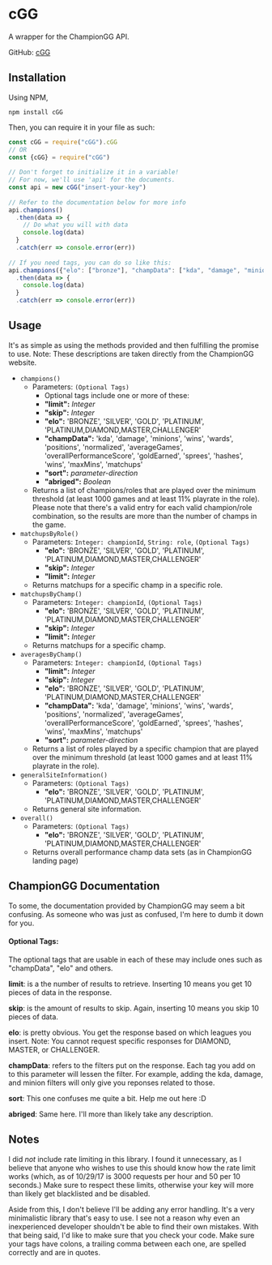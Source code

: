 # cGG
A wrapper for the ChampionGG API.
 
GitHub: [cGG](https://github.com/UghThatGuyAgain/cGG)
## Installation
Using NPM,

`npm install cGG`

Then, you can require it in your file as such:
```file.js
const cGG = require("cGG").cGG
// OR
const {cGG} = require("cGG")
 
// Don't forget to initialize it in a variable!
// For now, we'll use 'api' for the documents.
const api = new cGG("insert-your-key")
 
// Refer to the documentation below for more info
api.champions()
  .then(data => {
    // Do what you will with data
    console.log(data)
  }
  .catch(err => console.error(err))
   
// If you need tags, you can do so like this:
api.champions({"elo": ["bronze"], "champData": ["kda", "damage", "minions"]})
  .then(data => {
    console.log(data)
  }
  .catch(err => console.error(err))
```
## Usage
It's as simple as using the methods provided and then fulfilling the promise to use.
Note: These descriptions are taken directly from the ChampionGG website.
* `champions()`
  * Parameters: `(Optional Tags)`
    * Optional tags include one or more of these:
    * **"limit":** *Integer*
    * **"skip":** *Integer*
    * **"elo":** 'BRONZE', 'SILVER', 'GOLD', 'PLATINUM', 'PLATINUM,DIAMOND,MASTER,CHALLENGER'
    * **"champData":** 'kda', 'damage', 'minions', 'wins', 'wards', 'positions', 'normalized', 'averageGames', 'overallPerformanceScore', 'goldEarned', 'sprees', 'hashes', 'wins', 'maxMins', 'matchups'
    * **"sort":** *parameter-direction*
    * **"abriged":** *Boolean*
  * Returns a list of champions/roles that are played over the minimum threshold (at least 1000 games and at least 11% playrate in the role). Please note that there's a valid entry for each valid champion/role combination, so the results are more than the number of champs in the game.
* `matchupsByRole()`
  * Parameters: `Integer: championId`, `String: role`, `(Optional Tags)`
    * **"elo":** 'BRONZE', 'SILVER', 'GOLD', 'PLATINUM', 'PLATINUM,DIAMOND,MASTER,CHALLENGER'
    * **"skip":** *Integer*
    * **"limit":** *Integer*
  * Returns matchups for a specific champ in a specific role.
* `matchupsByChamp()`
  * Parameters: `Integer: championId`, `(Optional Tags)`
    * **"elo":** 'BRONZE', 'SILVER', 'GOLD', 'PLATINUM', 'PLATINUM,DIAMOND,MASTER,CHALLENGER'
    * **"skip":** *Integer*
    * **"limit":** *Integer*
  * Returns matchups for a specific champ.
* `averagesByChamp()`
  * Parameters: `Integer: championId`, `(Optional Tags)`
     * **"limit":** *Integer*
     * **"skip":** *Integer*
     * **"elo":** 'BRONZE', 'SILVER', 'GOLD', 'PLATINUM', 'PLATINUM,DIAMOND,MASTER,CHALLENGER'
     * **"champData":** 'kda', 'damage', 'minions', 'wins', 'wards', 'positions', 'normalized', 'averageGames', 'overallPerformanceScore', 'goldEarned', 'sprees', 'hashes', 'wins', 'maxMins', 'matchups'
     * **"sort":** *parameter-direction*
  * Returns a list of roles played by a specific champion that are played over the minimum threshold (at least 1000 games and at least 11% playrate in the role).
* `generalSiteInformation()`
  * Parameters: `(Optional Tags)`
    * **"elo":** 'BRONZE', 'SILVER', 'GOLD', 'PLATINUM', 'PLATINUM,DIAMOND,MASTER,CHALLENGER'
  * Returns general site information.
* `overall()`
  * Parameters: `(Optional Tags)`
    * **"elo":** 'BRONZE', 'SILVER', 'GOLD', 'PLATINUM', 'PLATINUM,DIAMOND,MASTER,CHALLENGER'
  * Returns overall performance champ data sets (as in ChampionGG landing page)

## ChampionGG Documentation
To some, the documentation provided by ChampionGG may seem a bit confusing. As someone who was just as confused, I'm here to dumb it down for you.

####  Optional Tags:
The optional tags that are usable in each of these may include ones such as "champData", "elo" and others.

**limit**: is a the number of results to retrieve. Inserting 10 means you get 10 pieces of data in the response.

**skip**: is the amount of results to skip. Again, inserting 10 means you skip 10 pieces of data.

**elo**: is pretty obvious. You get the response based on which leagues you insert.
Note: You cannot request specific responses for DIAMOND, MASTER, or CHALLENGER.

**champData**: refers to the filters put on the response. Each tag you add on to this parameter will lessen the filter.
For example, adding the kda, damage, and minion filters will only give you reponses related to those.

**sort**: This one confuses me quite a bit. Help me out here :D

**abriged**: Same here. I'll more than likely take any description.

## Notes
I did _not_ include rate limiting in this library. I found it unnecessary, as I believe that anyone who wishes to use this should know how the rate limit works (which, as of 10/29/17 is 3000 requests per hour and 50 per 10 seconds.) Make sure to respect these limits, otherwise your key will more than likely get blacklisted and be disabled.
 
Aside from this, I don't believe I'll be adding any error handling. It's a very minimalistic library that's easy to use. I see not a reason why even an inexperienced developer shouldn't be able to find their own mistakes. With that being said, I'd like to make sure that you check your code. Make sure your tags have colons, a trailing comma between each one, are spelled correctly and are in quotes.